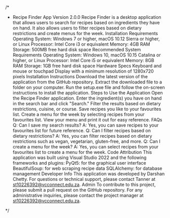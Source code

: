 /*
 * Recipe Finder App
Version 2.0.0
Recipe Finder is a desktop application that allows users to search for recipes based on ingredients they have on hand. It also allows users to filter recipes based on dietary restrictions and create menus for the week.
Installation Requirements
Operating System: Windows 7 or higher, macOS 10.12 Sierra or higher, or Linux
Processor: Intel Core i3 or equivalent
Memory: 4GB RAM
Storage: 500MB free hard disk space
Recommended System Requirements
Operating System: Windows 10, macOS 10.15 Catalina or higher, or Linux
Processor: Intel Core i5 or equivalent
Memory: 8GB RAM
Storage: 1GB free hard disk space
Hardware Specs
Keyboard and mouse or touchpad
Display with a minimum resolution of 1280x720 pixels
Installation Instructions
Download the latest version of the application from the GitHub repository.
Extract the downloaded file to a folder on your computer.
Run the setup.exe file and follow the on-screen instructions to install the application.
Steps to Use the Application
Open the Recipe Finder application.
Enter the ingredient(s) you have on hand in the search bar and click "Search."
Filter the results based on dietary restrictions, cuisine, or course.
Save recipes you like to your favourites list.
Create a menu for the week by selecting recipes from your favourites list.
View your menu and print it out for easy reference.
FAQs
Q: Can I save my search results? A: Yes, you can save recipes to your favourites list for future reference.
Q: Can I filter recipes based on dietary restrictions? A: Yes, you can filter recipes based on dietary restrictions such as vegan, vegetarian, gluten-free, and more.
Q: Can I create a menu for the week? A: Yes, you can select recipes from your favourites list to create a menu for the week.
Code Attribution
This application was built using Visual Studio 2022 and the following frameworks and plugins:
PyQt5: for the graphical user interface
BeautifulSoup: for web scraping recipe data
SQLAlchemy: for database management
Developer Info
This application was developed by Darshan Chetty. For questions or technical support, please contact Tanner at st10226392@vcconnect.edu.za.
Admin
To contribute to this project, please submit a pull request on the GitHub repository. For any administrative inquiries, please contact the project manager at st10226392@vcconnect.edu.za.

 */
